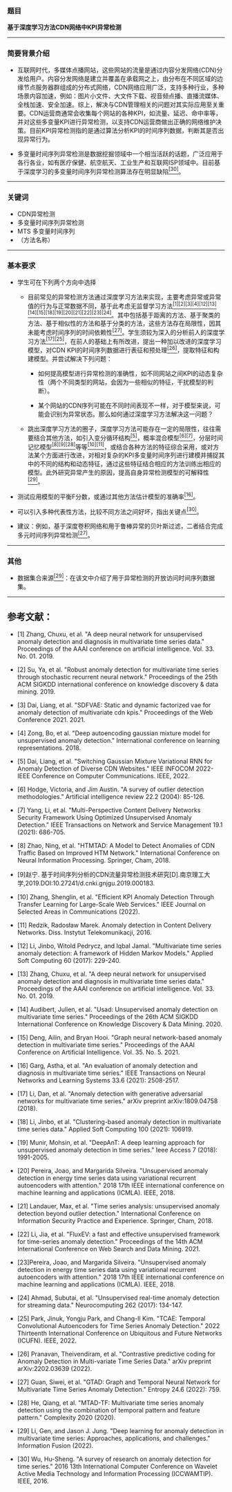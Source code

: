 ### 题目
**基于深度学习方法CDN网络中KPI异常检测**

----

### 简要背景介绍
* 互联网时代，多媒体点播网站，这些网站的流量是通过内容分发网络(CDN)分发给用户。内容分发网络是建立并覆盖在承载网之上，由分布在不同区域的边缘节点服务器群组成的分布式网络，CDN网络应用广泛，支持多种行业，多种场景内容加速，例如：图片小文件、大文件下载、视音频点播、直播流媒体、全栈加速、安全加速。综上，解决与CDN管理相关的问题对其实际应用至关重要。CDN运营商通常会收集每个网站的各种KPI，如流量、延迟、命中率等，并对这些多变量KPI进行异常检测，以支持CDN运营商做出正确的网络维护决策。目前KPI异常检测指的是通过算法分析KPI的时间序列数据，判断其是否出现异常行为。

* 多变量时间序列异常检测是数据挖掘领域中一个相当活跃的话题，广泛应用于各行各业，如有医疗保健、航空航天、工业生产和互联网ISP领域中。目前基于深度学习的多变量时间序列异常检测算法存在明显缺陷[<sup>[30]</sup>](#refer-anchor-30)。

----

### 关键词

+ CDN异常检测
+ 多变量时间序列异常检测
+ MTS 多变量时间序列
+ （方法名称）

----

### 基本要求
* 学生可在下列两个方向中选择
    + 目前常见的异常检测方法通过深度学习方法来实现，主要考虑异常或异常值的行为与正常数据不同，基于此考虑无监督学习方法[<sup>[1]</sup>](#refer-anchor-1)[<sup>[2]</sup>](#refer-anchor-2)[<sup>[3]</sup>](#refer-anchor-3)[<sup>[4]</sup>](#refer-anchor-4)[<sup>[12]</sup>](#refer-anchor-12)[<sup>[13]</sup>](#refer-anchor-13)[<sup>[14]</sup>](#refer-anchor-14)[<sup>[15]</sup>](#refer-anchor-15)[<sup>[18]</sup>](#refer-anchor-18)[<sup>[19]</sup>](#refer-anchor-19)[<sup>[20]</sup>](#refer-anchor-20)[<sup>[21]</sup>](#refer-anchor-21)[<sup>[22]</sup>](#refer-anchor-22)[<sup>[23]</sup>](#refer-anchor-23)[<sup>[24]</sup>](#refer-anchor-24)。其中包括基于距离的方法、基于聚类的方法、基于相似性的方法和基于分类的方法，这些方法存在局限性，因其未能考虑时间序列的时间依赖性[<sup>[27]</sup>](#refer-anchor-27)。学生须较为深入的分析前人的深度学习方法[<sup>[17]</sup>](#refer-anchor-17)[<sup>[25]</sup>](#refer-anchor-25)，在前人的基础上有所改进，提出一种加以改进的深度学习模型，对CDN KPI的时间序列数据进行表征和预处理[<sup>[26]</sup>](#refer-anchor-26)，提取特征和构建模型。并尝试解决下列问题：
        - 如何提高模型进行异常检测的准确性，如不同网站之间KPI的动态复杂性（两个不同类型的网站，会因为一些相似的特征，干扰模型的判断）。

        - 某个网站的CDN序列可能在不同时间表现不一样，对于模型来说，可能会识别为异常状态。那么如何通过深度学习方法解决这一问题？
    
    + 跳出深度学习方法的圈子，深度学习方法可能存在一定的局限性，往往需要结合其他方法，如引入变分循环结构[<sup>[5]</sup>](#refer-anchor-5)，概率混合模型[<sup>[6]</sup>](#refer-anchor-6)[<sup>[7]</sup>](#refer-anchor-7)，分层时间记忆模型[<sup>[8]</sup>](#refer-anchor-8)[<sup>[9]</sup>](#refer-anchor-9)[<sup>[28]</sup>](#refer-anchor-28)等等[<sup>[10]</sup>](#refer-anchor-10)[<sup>[11]</sup>](#refer-anchor-11)，或结合各种方法的特征综合采用，或对方法某个方面进行改进，对相对复杂的KPI多变量时间序列进行建模并捕捉其中的不同的结构和动态特征，通过这些特征结合相应的方法训练出相应的模型。此外研究异常产生的原因，提高自身异常检测模型的可解释性[<sup>[29]</sup>](#refer-anchor-29)。

* 测试应用模型的平衡F分数，或通过其他方法估计模型的准确率[<sup>[16]</sup>](#refer-anchor-16)。

* 可以引入多种代表性方法，比较不同方法之间好坏，指出关键点[<sup>[30]</sup>](#refer-anchor-30)。

* 建议：例如，基于深度卷积网络和用于鲁棒异常的贝叶斯过滤，二者结合完成多元时间序列异常检测[<sup>[27]</sup>](#refer-anchor-27)。

----

### 其他

* 数据集合来源[<sup>[29]</sup>](#refer-anchor-29)：在该文中介绍了用于异常检测的开放访问时间序列数据集。

----

## 参考文献：

<div id="refer-anchor-1"></div>

- [1] Zhang, Chuxu, et al. "A deep neural network for unsupervised anomaly detection and diagnosis in multivariate time series data." Proceedings of the AAAI conference on artificial intelligence. Vol. 33. No. 01. 2019.

<div id="refer-anchor-2"></div>

- [2] Su, Ya, et al. "Robust anomaly detection for multivariate time series through stochastic recurrent neural network." Proceedings of the 25th ACM SIGKDD international conference on knowledge discovery & data mining. 2019.

<div id="refer-anchor-3"></div>

- [3] Dai, Liang, et al. "SDFVAE: Static and dynamic factorized vae for anomaly detection of multivariate cdn kpis." Proceedings of the Web Conference 2021. 2021.

<div id="refer-anchor-4"></div>

- [4] Zong, Bo, et al. "Deep autoencoding gaussian mixture model for unsupervised anomaly detection." International conference on learning representations. 2018.

<div id="refer-anchor-5"></div>

- [5] Dai, Liang, et al. "Switching Gaussian Mixture Variational RNN for Anomaly Detection of Diverse CDN Websites." IEEE INFOCOM 2022-IEEE Conference on Computer Communications. IEEE, 2022.

<div id="refer-anchor-6"></div>

- [6] Hodge, Victoria, and Jim Austin. "A survey of outlier detection methodologies." Artificial intelligence review 22.2 (2004): 85-126.

<div id="refer-anchor-7"></div>

- [7] Yang, Li, et al. "Multi-Perspective Content Delivery Networks Security Framework Using Optimized Unsupervised Anomaly Detection." IEEE Transactions on Network and Service Management 19.1 (2021): 686-705.

<div id="refer-anchor-8"></div>

- [8] Zhao, Ning, et al. "HTMTAD: A Model to Detect Anomalies of CDN Traffic Based on Improved HTM Network." International Conference on Neural Information Processing. Springer, Cham, 2018.

<div id="refer-anchor-9"></div>

- [9]赵宁. 基于时间序列分析的CDN流量异常检测技术研究[D].南京理工大学,2019.DOI:10.27241/d.cnki.gnjgu.2019.000183.


<div id="refer-anchor-10"></div>

- [10] Zhang, Shenglin, et al. "Efficient KPI Anomaly Detection Through Transfer Learning for Large-Scale Web Services." IEEE Journal on Selected Areas in Communications (2022).

<div id="refer-anchor-11"></div>

- [11] Redzik, Radosław Marek. Anomaly detection in Content Delivery Networks. Diss. Instytut Telekomunikacji, 2016.

<div id="refer-anchor-12"></div>

- [12] Li, Jinbo, Witold Pedrycz, and Iqbal Jamal. "Multivariate time series anomaly detection: A framework of Hidden Markov Models." Applied Soft Computing 60 (2017): 229-240.

<div id="refer-anchor-13"></div>

- [13] Zhang, Chuxu, et al. "A deep neural network for unsupervised anomaly detection and diagnosis in multivariate time series data." Proceedings of the AAAI conference on artificial intelligence. Vol. 33. No. 01. 2019.

<div id="refer-anchor-14"></div>

- [14] Audibert, Julien, et al. "Usad: Unsupervised anomaly detection on multivariate time series." Proceedings of the 26th ACM SIGKDD International Conference on Knowledge Discovery & Data Mining. 2020.

<div id="refer-anchor-15"></div>

- [15] Deng, Ailin, and Bryan Hooi. "Graph neural network-based anomaly detection in multivariate time series." Proceedings of the AAAI Conference on Artificial Intelligence. Vol. 35. No. 5. 2021.

<div id="refer-anchor-16"></div>

- [16] Garg, Astha, et al. "An evaluation of anomaly detection and diagnosis in multivariate time series." IEEE Transactions on Neural Networks and Learning Systems 33.6 (2021): 2508-2517.

<div id="refer-anchor-17"></div>

- [17] Li, Dan, et al. "Anomaly detection with generative adversarial networks for multivariate time series." arXiv preprint arXiv:1809.04758 (2018).

<div id="refer-anchor-18"></div>

- [18] Li, Jinbo, et al. "Clustering-based anomaly detection in multivariate time series data." Applied Soft Computing 100 (2021): 106919.

<div id="refer-anchor-19"></div>

- [19] Munir, Mohsin, et al. "DeepAnT: A deep learning approach for unsupervised anomaly detection in time series." Ieee Access 7 (2018): 1991-2005.

<div id="refer-anchor-20"></div>

- [20] Pereira, Joao, and Margarida Silveira. "Unsupervised anomaly detection in energy time series data using variational recurrent autoencoders with attention." 2018 17th IEEE international conference on machine learning and applications (ICMLA). IEEE, 2018.

<div id="refer-anchor-21"></div>

- [21] Landauer, Max, et al. "Time series analysis: unsupervised anomaly detection beyond outlier detection." International Conference on Information Security Practice and Experience. Springer, Cham, 2018.

<div id="refer-anchor-22"></div>

- [22] Li, Jia, et al. "FluxEV: a fast and effective unsupervised framework for time-series anomaly detection." Proceedings of the 14th ACM International Conference on Web Search and Data Mining. 2021.

<div id="refer-anchor-23"></div>

- [23]Pereira, Joao, and Margarida Silveira. "Unsupervised anomaly detection in energy time series data using variational recurrent autoencoders with attention." 2018 17th IEEE international conference on machine learning and applications (ICMLA). IEEE, 2018.

<div id="refer-anchor-24"></div>

- [24] Ahmad, Subutai, et al. "Unsupervised real-time anomaly detection for streaming data." Neurocomputing 262 (2017): 134-147.

<div id="refer-anchor-25"></div>

- [25] Park, Jinuk, Yongju Park, and Chang-Il Kim. "TCAE: Temporal Convolutional Autoencoders for Time Series Anomaly Detection." 2022 Thirteenth International Conference on Ubiquitous and Future Networks (ICUFN). IEEE, 2022.

<div id="refer-anchor-26"></div>

- [26] Pranavan, Theivendiram, et al. "Contrastive predictive coding for Anomaly Detection in Multi-variate Time Series Data." arXiv preprint arXiv:2202.03639 (2022).

<div id="refer-anchor-27"></div>

- [27] Guan, Siwei, et al. "GTAD: Graph and Temporal Neural Network for Multivariate Time Series Anomaly Detection." Entropy 24.6 (2022): 759.

<div id="refer-anchor-28"></div>

- [28] He, Qiang, et al. "MTAD-TF: Multivariate time series anomaly detection using the combination of temporal pattern and feature pattern." Complexity 2020 (2020).

<div id="refer-anchor-29"></div>

- [29] Li, Gen, and Jason J. Jung. "Deep learning for anomaly detection in multivariate time series: Approaches, applications, and challenges." Information Fusion (2022).

<div id="refer-anchor-30"></div>

- [30] Wu, Hu-Sheng. "A survey of research on anomaly detection for time series." 2016 13th International Computer Conference on Wavelet Active Media Technology and Information Processing (ICCWAMTIP). IEEE, 2016.